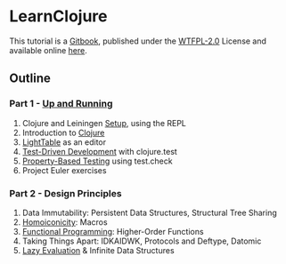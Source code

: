 LearnClojure
============

This tutorial is a [Gitbook](http://www.gitbook.io/), published under the [WTFPL-2.0](https://www.tldrlegal.com/l/wtfpl) License and available online [here](http://szoerner.github.io/learnClojure).

## Outline

### Part 1 - [Up and Running](chapters/Up_and_Running.md)

1. Clojure and Leiningen [Setup](chapters/Setup.md), using the REPL
2. Introduction to [Clojure](chapters/Clojure.md)
3. [LightTable](chapters/LightTable.md) as an editor
5. [Test-Driven Development](chapters/TDD.md) with clojure.test
6. [Property-Based Testing](chapters/Property-Based_Testing.md) using test.check
7. Project Euler exercises

### Part 2 - Design Principles

1. Data Immutability: Persistent Data Structures, Structural Tree Sharing
2. [Homoiconicity](chapters/Homoiconicity.md): Macros
3. [Functional Programming](Functional_Programming.md): Higher-Order Functions
4. Taking Things Apart: IDKAIDWK, Protocols and Deftype, Datomic
5. [Lazy Evaluation](Lazy_Evaluation.md) & Infinite Data Structures
